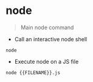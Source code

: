 # node

>Main node command

- Call an interactive node shell

`node`

- Execute node on a JS file

`node {{FILENAME}}.js`
